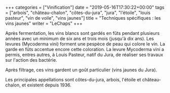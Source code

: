 +++
categories = ["Vinification"]
date = "2019-05-16T17:30:22+00:00"
tags = ["arbois", "château-chalon", "côtes-du-jura", "jura", "l'étoile", "louis pasteur", "vin de voile", "vins jaunes"] 
title = "Techniques spécifiques : les vins jaunes"
writer = "LeChaps"
+++

Après fermentation, les vins blancs sont gardés en fûts pendant plusieurs années avec un minimum de six ans et trois mois (jusqu'à dix ans). Les levures (Mycoderma vini) forment une pespèce de peau qui colore le vin. La garde en fûts accentue encore cette coloration. La levure Mycoderma vini a permis, entres autres, à Louis Pasteur, natif du Jura, de réaliser ses travaux sur l'action des bactérie.  

Après filtrage, ces vins gardent un goût particulier (vins jaunes du Jura).  

Les principales appellations sont côtes-du-jura, arbois, l'étoile et château-chalon, et existent depuis 1936.

